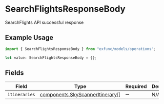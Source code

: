 # SearchFlightsResponseBody

SearchFlights API successful response

## Example Usage

```typescript
import { SearchFlightsResponseBody } from "exfunc/models/operations";

let value: SearchFlightsResponseBody = {};
```

## Fields

| Field                                                                              | Type                                                                               | Required                                                                           | Description                                                                        |
| ---------------------------------------------------------------------------------- | ---------------------------------------------------------------------------------- | ---------------------------------------------------------------------------------- | ---------------------------------------------------------------------------------- |
| `itineraries`                                                                      | [components.SkyScannerItinerary](../../models/components/skyscanneritinerary.md)[] | :heavy_minus_sign:                                                                 | N/A                                                                                |